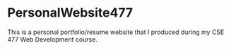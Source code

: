 # PersonalWebsite477
This is a personal portfolio/resume website that I produced during my CSE 477 Web Development course.
